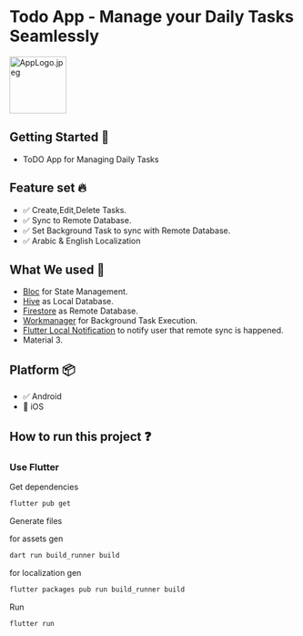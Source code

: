 # Todo App - Manage your Daily Tasks Seamlessly

<img alt="AppLogo.jpeg" height="100" src=".github/appimages/logo_image.png" width="100"/>



## Getting Started 🤖

- ToDO App for Managing Daily Tasks

## Feature set 🔥

- ✅ Create,Edit,Delete Tasks.
- ✅ Sync to Remote Database.
- ✅ Set Background Task to sync with Remote Database.
- ✅ Arabic & English Localization


## What We used 💪

- [Bloc](https://pub.dev/packages/flutter_bloc) for State Management.
- [Hive](https://pub.dev/packages/hive_flutter) as Local Database.
- [Firestore](https://pub.dev/packages/cloud_firestore) as Remote Database.
- [Workmanager](https://pub.dev/packages/workmanager) for Background Task Execution.
- [Flutter Local Notification](https://pub.dev/packages/flutter_local_notifications) to notify user that remote sync is happened.
- Material 3.

## Platform 📦

- ✅ Android
- 🚧 iOS

## How to run this project ❓

### Use Flutter

Get dependencies

```bash
flutter pub get
```

Generate files

for assets gen
```bash
dart run build_runner build  
```

for localization gen
```bash
flutter packages pub run build_runner build
```

Run

```bash
flutter run 
```
 

[license_badge]: https://img.shields.io/badge/license-MIT-blue.svg
[license_link]: LICENSE
[very_good_analysis_badge]: https://img.shields.io/badge/style-very_good_analysis-B22C89.svg
[very_good_analysis_link]: https://pub.dev/packages/very_good_analysis